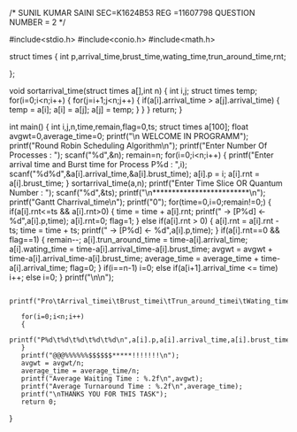 /* SUNIL KUMAR SAINI
SEC=K1624B53
REG =11607798
QUESTION NUMBER = 2
*/

#include<stdio.h>
#include<conio.h>
#include<math.h>

struct times
{
       int p,arrival_time,brust_time,wating_time,trun_around_time,rnt;
      
};


void sortarrival_time(struct times a[],int n)
{
       int i,j;
       struct times temp;
       for(i=0;i<n;i++)
       {
              for(j=i+1;j<n;j++)
              {
                     if(a[i].arrival_time > a[j].arrival_time)
                     {
                           temp = a[i];
                           a[i] = a[j];
                           a[j] = temp;
                     }
              }
       }
       return;
}

int main()
{
       int i,j,n,time,remain,flag=0,ts;
       struct times a[100];
       float avgwt=0,average_time=0;
       printf("\n WELCOME IN PROGRAMM");
       printf("Round Robin Scheduling Algorithm\n");
       printf("Enter Number Of Processes : ");
       scanf("%d",&n);
       remain=n;
       for(i=0;i<n;i++)
       {
              printf("Enter arrival time and Burst time for Process P%d : ",i);
              scanf("%d%d",&a[i].arrival_time,&a[i].brust_time);
              a[i].p = i;
              a[i].rnt = a[i].brust_time;
       }
       sortarrival_time(a,n);
       printf("Enter Time Slice OR Quantum Number : ");
       scanf("%d",&ts);
       printf("\n*************************\n");
       printf("Gantt Charrival_time\n");
       printf("0");
       for(time=0,i=0;remain!=0;)
       {
              if(a[i].rnt<=ts && a[i].rnt>0)
              {
                     time = time + a[i].rnt;
                     printf(" -> [P%d] <- %d",a[i].p,time);
                     a[i].rnt=0;
                     flag=1;
              }
              else if(a[i].rnt > 0)
              {
                     a[i].rnt = a[i].rnt - ts;
                     time = time + ts;
                     printf(" -> [P%d] <- %d",a[i].p,time);
              }
              if(a[i].rnt==0 && flag==1)
              {
                     remain--;
                     a[i].trun_around_time = time-a[i].arrival_time;
                     a[i].wating_time = time-a[i].arrival_time-a[i].brust_time;
                     avgwt = avgwt + time-a[i].arrival_time-a[i].brust_time;
                     average_time = average_time + time-a[i].arrival_time;
                     flag=0;
              }
              if(i==n-1)
                     i=0;
              else if(a[i+1].arrival_time <= time)
                     i++;
              else
                     i=0;
       }
       printf("\n\n");
       
       printf("Pro\tArrival_timei\tBrust_timei\tTrun_around_timei\tWating_timei\n");
       
       for(i=0;i<n;i++)
       {
              printf("P%d\t%d\t%d\t%d\t%d\n",a[i].p,a[i].arrival_time,a[i].brust_time,a[i].trun_around_time,a[i].wating_time);
       }
       printf("@@@%%%%%%$$$$$$*****!!!!!!!\n");
       avgwt = avgwt/n;
       average_time = average_time/n;
       printf("Average Waiting Time : %.2f\n",avgwt);
       printf("Average Turnaround Time : %.2f\n",average_time);
       printf("\nTHANKS YOU FOR THIS TASK");
       return 0;
}
